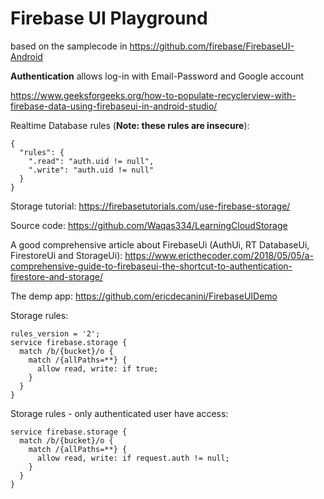 # Firebase UI Playground

based on the samplecode in https://github.com/firebase/FirebaseUI-Android

**Authentication** allows log-in with Email-Password and Google account



https://www.geeksforgeeks.org/how-to-populate-recyclerview-with-firebase-data-using-firebaseui-in-android-studio/

Realtime Database rules (**Note: these rules are insecure**):
```plaintext
{
  "rules": {
    ".read": "auth.uid != null",
    ".write": "auth.uid != null"
  }
}
```

Storage tutorial: https://firebasetutorials.com/use-firebase-storage/

Source code: https://github.com/Waqas334/LearningCloudStorage 

A good comprehensive article about FirebaseUi (AuthUi, RT DatabaseUi, FirestoreUi and StorageUi): 
https://www.ericthecoder.com/2018/05/05/a-comprehensive-guide-to-firebaseui-the-shortcut-to-authentication-firestore-and-storage/

The demp app: https://github.com/ericdecanini/FirebaseUIDemo

Storage rules:
```plaintext
rules_version = '2';
service firebase.storage {
  match /b/{bucket}/o {
    match /{allPaths=**} {
      allow read, write: if true;
    }
  }
}
```

Storage rules - only authenticated user have access:
```plaintext
service firebase.storage {
  match /b/{bucket}/o {
    match /{allPaths=**} {
      allow read, write: if request.auth != null;
    }
  }
}
```
